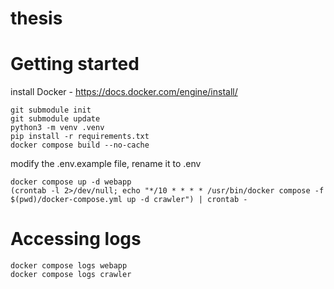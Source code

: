 # thesis



# Getting started

install Docker - https://docs.docker.com/engine/install/

```
git submodule init
git submodule update
python3 -m venv .venv
pip install -r requirements.txt
docker compose build --no-cache
```
modify the .env.example file, rename it to .env
```
docker compose up -d webapp
(crontab -l 2>/dev/null; echo "*/10 * * * * /usr/bin/docker compose -f $(pwd)/docker-compose.yml up -d crawler") | crontab -
```
# Accessing logs
```
docker compose logs webapp
docker compose logs crawler
```